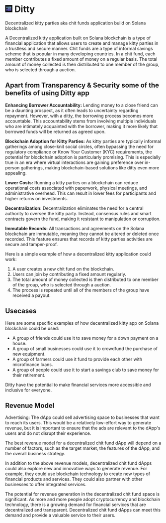 # <img src="doc/ditty-logo.png" width="23px" alt="ditty-logo"> Ditty
Decentralized kitty parties aka chit funds application build on Solana blockchain

A Decentralized kitty application built on Solana blockchain is a type of financial application that allows users to create and manage kitty parties in a trustless and secure manner. Chit funds are a type of informal savings scheme that is popular in many developing countries. In a chit fund, each member contributes a fixed amount of money on a regular basis. The total amount of money collected is then distributed to one member of the group, who is selected through a auction.

## Apart from Transparency & Security some of the benefits of using Ditty app

**Enhancing Borrower Accountability:**
Lending money to a close friend can be a daunting prospect, as it often leads to uncertainty regarding repayment. However, with a ditty, the borrowing process becomes more accountable. This accountability stems from involving multiple individuals who are intimately acquainted with the borrower, making it more likely that borrowed funds will be returned as agreed upon.

**Blockchain Adoption for Kitty Parties:**
As kitty parties are typically informal gatherings among close-knit social circles, often bypassing the need for regulatory compliance or Know Your Customer (KYC) requirements, the potential for blockchain adoption is particularly promising. This is especially true in an era where virtual interactions are gaining preference over in-person gatherings, making blockchain-based solutions like ditty even more appealing.

**Lower Costs:**
Running a kitty parties on a blockchain can reduce operational costs associated with paperwork, physical meetings, and administrative overhead. This can result in lower fees for participants and higher returns on investments.

**Decentralization:**
Decentralization eliminates the need for a central authority to oversee the kitty party. Instead, consensus rules and smart contracts govern the fund, making it resistant to manipulation or corruption.

**Immutable Records:**
All transactions and agreements on the Solana blockchain are immutable, meaning they cannot be altered or deleted once recorded. This feature ensures that records of kitty parties activities are secure and tamper-proof.

Here is a simple example of how a decentralized kitty application could work:
1) A user creates a new chit fund on the blockchain.
2) Users can join by contributing a fixed amount regularly.
3) The total amount of money collected is then distributed to one member of the group, who is selected through a auction.
4) The process is repeated until all of the members of the group have received a payout.
   
## Usecases
Here are some specific examples of how decentralized kitty app on Solana blockchain could be used:
- A group of friends could use it to save money for a down payment on a house.
- A group of small businesses could use it to crowdfund the purchase of new equipment.
- A group of farmers could use it fund to provide each other with microfinance loans.
- A group of people could use it to start a savings club to save money for their retirement.

Ditty have the potential to make financial services more accessible and inclusive for everyone.





## Revenue Model 


Advertising: The dApp could sell advertising space to businesses that want to reach its users. This would be a relatively low-effort way to generate revenue, but it is important to ensure that the ads are relevant to the dApp's users and do not disrupt their experience.


The best revenue model for a decentralized chit fund dApp will depend on a number of factors, such as the target market, the features of the dApp, and the overall business strategy.

In addition to the above revenue models, decentralized chit fund dApps could also explore new and innovative ways to generate revenue. For example, they could use blockchain technology to create new types of financial products and services. They could also partner with other businesses to offer integrated services.

The potential for revenue generation in the decentralized chit fund space is significant. As more and more people adopt cryptocurrency and blockchain technology, there is a growing demand for financial services that are decentralized and transparent. Decentralized chit fund dApps can meet this demand and provide a valuable service to their users.

